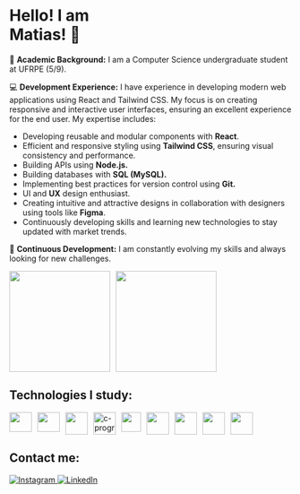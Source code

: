 <h1>Hello! I am <br> Matias! 🤖</h1>

<p>📙 <strong>Academic Background:</strong> I am a Computer Science undergraduate student at UFRPE (5/9).</p>

<p>💻 <strong>Development Experience:</strong> I have experience in developing modern web applications using React and Tailwind CSS. My focus is on creating responsive and interactive user interfaces, ensuring an excellent experience for the end user. My expertise includes:</p>

<ul>
  <li>Developing reusable and modular components with <Strong>React</Strong>.</li>
  <li>Efficient and responsive styling using <Strong>Tailwind CSS</Strong>, ensuring visual consistency and performance.</li>
  <li>Building APIs using <Strong>Node.js.</Strong></li>
  <li>Building databases with <Strong>SQL (MySQL).</Strong></li>
  <li>Implementing best practices for version control using <Strong>Git.</Strong></li>
  <li>UI and <Strong>UX</Strong> design enthusiast.</li>
  <li>Creating intuitive and attractive designs in collaboration with designers using tools like <Strong>Figma</Strong>.</li>
  <li>Continuously developing skills and learning new technologies to stay updated with market trends.</li>
</ul>

<p>🚀 <strong>Continuous Development:</strong> I am constantly evolving my skills and always looking for new challenges.</p>

<div style="display: flex; flex-wrap: wrap; gap: 10px;">
  <img height="180em" src="https://github-readme-stats.vercel.app/api?username=webdevmatias&show_icons=true&theme=compact&hide=HTML,CSS">
  <img height="180em" src="https://github-readme-stats.vercel.app/api/top-langs/?username=webdevmatias&layout=compact&exclude=python,HTML,CSS">
</div>


<h2>Technologies I study:</h2>
<div style="display: flex; flex-wrap: wrap; gap: 10px;">
  <img align="center" height="35" width="40" src="https://cdn.jsdelivr.net/gh/devicons/devicon/icons/javascript/javascript-plain.svg">
  <img align="center" height="35" width="40" src="https://cdn.jsdelivr.net/gh/devicons/devicon/icons/html5/html5-original.svg">
  <img align="center" height="40" width="40" src="https://cdn.jsdelivr.net/gh/devicons/devicon/icons/css3/css3-original.svg">
  <img align="center" height="40" width="40" src="https://img.icons8.com/color/48/c-programming.png" alt="c-programming">
  <img align="center" height="35" width="35" src="https://cdn.jsdelivr.net/gh/devicons/devicon/icons/tailwindcss/tailwindcss-original.svg">
  <img align="center" height="40" width="40" src="https://cdn.jsdelivr.net/gh/devicons/devicon/icons/java/java-original.svg">
<!--   <img align="center" height="40" width="40" src="https://cdn.jsdelivr.net/gh/devicons/devicon/icons/bootstrap/bootstrap-original.svg">
  <img align="center" height="40" width="40" src="https://cdn.jsdelivr.net/gh/devicons/devicon/icons/git/git-original.svg"> -->
  <img align="center" height="40" width="40" src="https://cdn.jsdelivr.net/gh/devicons/devicon/icons/react/react-original.svg">
  <img align="center" height="40" width="40" src="https://cdn.jsdelivr.net/gh/devicons/devicon/icons/azuresqldatabase/azuresqldatabase-original.svg">
  <img align="center" height="40" width="40" src="https://cdn.jsdelivr.net/gh/devicons/devicon/icons/figma/figma-original.svg">
</div>

<h2>Contact me:</h2>
<p>
  <a href="https://www.instagram.com/themattiaz/" target="_blank">
    <img src="https://img.shields.io/badge/Instagram-E4405F?style=for-the-badge&logo=instagram&logoColor=white" alt="Instagram">
  </a>
  
  <a href="https://www.linkedin.com/in/lucas-matias-345392234/" target="_blank">
    <img src="https://img.shields.io/badge/LinkedIn-0077B5?style=for-the-badge&logo=linkedin&logoColor=white" alt="LinkedIn">
  </a>
</p>
